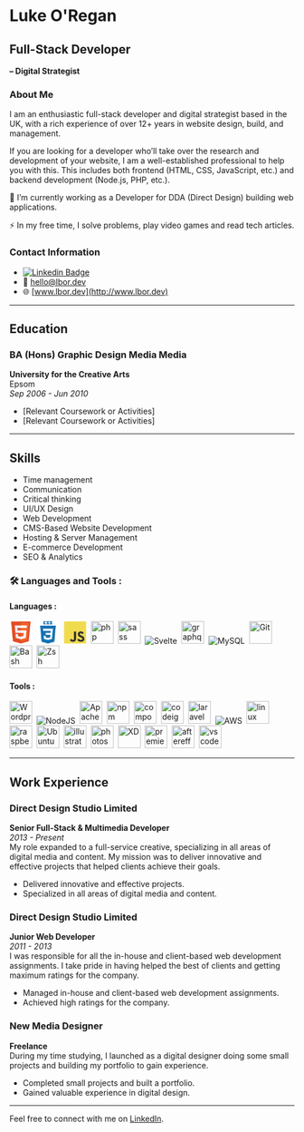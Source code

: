 # Luke O'Regan

## Full-Stack Developer  
**– Digital Strategist**

### About Me


I am an enthusiastic full-stack developer and digital strategist based in the UK, with a rich experience of over 12+ years in website design, build, and management.

If you are looking for a developer who’ll take over the research and development of your website, I am a well-established professional to help you with this. This includes both frontend (HTML, CSS, JavaScript, etc.) and backend development (Node.js, PHP, etc.).

🔭 I’m currently working as a Developer for DDA (Direct Design) building web applications.

⚡ In my free time, I solve problems, play video games and read tech articles.

### Contact Information
-  [![Linkedin Badge](https://img.shields.io/badge/-lukeoregan-blue?style=flat&logo=Linkedin&logoColor=white)](https://www.linkedin.com/in/lukeoregan/)
-  📧 [hello@lbor.dev](mailto:hello@lbor.dev)
-  🌐 [www.lbor.dev](http://www.lbor.dev)

---

## Education

### BA (Hons) Graphic Design Media Media
**University for the Creative Arts**  
Epsom  
_Sep 2006 - Jun 2010_
-  [Relevant Coursework or Activities]
-  [Relevant Coursework or Activities]

---

## Skills

-  Time management
-  Communication
-  Critical thinking
-  UI/UX Design
-  Web Development
-  CMS-Based Website Development
-  Hosting & Server Management
-  E-commerce Development
-  SEO & Analytics

### :hammer_and_wrench: Languages and Tools :

#### Languages :

<div>
  <img src="https://github.com/devicons/devicon/blob/master/icons/html5/html5-original.svg" title="HTML5" alt="HTML" width="40" height="40"/>&nbsp;
  <img src="https://github.com/devicons/devicon/blob/master/icons/css3/css3-plain-wordmark.svg"  title="CSS3" alt="CSS" width="40" height="40"/>&nbsp;
  <img src="https://github.com/devicons/devicon/blob/master/icons/javascript/javascript-original.svg" title="JavaScript" alt="JavaScript" width="40" height="40"/>&nbsp;
  <img src="https://cdn.jsdelivr.net/gh/devicons/devicon@latest/icons/php/php-original.svg" title="php" **alt="php" width="40" height="40"/>&nbsp;
  <img src="https://cdn.jsdelivr.net/gh/devicons/devicon/icons/sass/sass-original.svg" title="sass" **alt="sass" width="40" height="40"/>&nbsp;
  <img src="https://cdn.jsdelivr.net/gh/devicons/devicon@latest/icons/svelte/svelte-original.svg" title="Svelte" alt="Svelte" width="40" height="40"/>&nbsp;
  <img src="https://cdn.jsdelivr.net/gh/devicons/devicon/icons/graphql/graphql-plain.svg" title="graphql" **alt="graphql" width="40" height="40"/>&nbsp;
  <img src="https://cdn.jsdelivr.net/gh/devicons/devicon/icons/mysql/mysql-original.svg" title="MySQL"  alt="MySQL" width="40" height="40"/>&nbsp;
  <img src="https://cdn.jsdelivr.net/gh/devicons/devicon/icons/git/git-original.svg" title="Git" **alt="Git" width="40" height="40"/>&nbsp;
  <img src="https://cdn.jsdelivr.net/gh/devicons/devicon/icons/bash/bash-original.svg" title="Bash" **alt="Bash" width="40" height="40"/>&nbsp;
  <img src="https://cdn.jsdelivr.net/gh/devicons/devicon@latest/icons/ohmyzsh/ohmyzsh-original.svg" title="Zsh" **alt="Zsh" width="40" height="40"/>&nbsp;
</div>

#### Tools :

<div>
  <img src="https://cdn.jsdelivr.net/gh/devicons/devicon/icons/wordpress/wordpress-plain.svg" title="Wordpress" **alt="Wordpress" width="40" height="40"/>&nbsp;
  <img src="https://cdn.jsdelivr.net/gh/devicons/devicon/icons/nodejs/nodejs-original.svg" title="NodeJS" alt="NodeJS" width="40" height="40"/>&nbsp;
  <img src="https://cdn.jsdelivr.net/gh/devicons/devicon/icons/apache/apache-original.svg" title="Apache" **alt="Apache" width="40" height="40"/>&nbsp;
  <img src="https://cdn.jsdelivr.net/gh/devicons/devicon/icons/npm/npm-original-wordmark.svg" title="npm" **alt="npm" width="40" height="40"/>&nbsp;
  <img src="https://cdn.jsdelivr.net/gh/devicons/devicon/icons/composer/composer-original.svg" title="composer" **alt="composer" width="40" height="40"/>&nbsp;
  <img src="https://cdn.jsdelivr.net/gh/devicons/devicon/icons/codeigniter/codeigniter-plain.svg" title="codeigniter" **alt="codeigniter" width="40" height="40"/>&nbsp;
  <img src="https://cdn.jsdelivr.net/gh/devicons/devicon@latest/icons/laravel/laravel-original.svg" title="laravel" **alt="laravel" width="40" height="40"/>&nbsp;
  <img src="https://cdn.jsdelivr.net/gh/devicons/devicon@latest/icons/amazonwebservices/amazonwebservices-plain-wordmark.svg" title="AWS" alt="AWS" width="40" height="40"/>&nbsp;
  <img src="https://cdn.jsdelivr.net/gh/devicons/devicon/icons/linux/linux-original.svg" title="linux" **alt="linux" width="40" height="40"/>&nbsp;
  <img src="https://cdn.jsdelivr.net/gh/devicons/devicon/icons/raspberrypi/raspberrypi-original.svg" title="raspberrypi" **alt="raspberrypi" width="40" height="40"/>&nbsp;
  <img src="https://cdn.jsdelivr.net/gh/devicons/devicon@latest/icons/ubuntu/ubuntu-original.svg" title="Ubuntu" **alt="Ubuntu" width="40" height="40"/>&nbsp;
  <img src="https://cdn.jsdelivr.net/gh/devicons/devicon/icons/illustrator/illustrator-plain.svg" title="illustrator" **alt="illustrator" width="40" height="40"/>&nbsp;
  <img src="https://cdn.jsdelivr.net/gh/devicons/devicon/icons/photoshop/photoshop-plain.svg" title="photoshop" **alt="photoshop" width="40" height="40"/>&nbsp;
  <img src="https://cdn.jsdelivr.net/gh/devicons/devicon/icons/xd/xd-plain.svg" title="XD" **alt="XD" width="40" height="40"/>&nbsp;
  <img src="https://cdn.jsdelivr.net/gh/devicons/devicon/icons/premierepro/premierepro-plain.svg" title="premierepro" **alt="premierepro" width="40" height="40"/>&nbsp;
  <img src="https://cdn.jsdelivr.net/gh/devicons/devicon/icons/aftereffects/aftereffects-plain.svg" title="aftereffects" **alt="aftereffects" width="40" height="40"/>&nbsp;
  <img src="https://cdn.jsdelivr.net/gh/devicons/devicon/icons/vscode/vscode-original.svg" title="vscode" **alt="vscode" width="40" height="40"/>&nbsp;
</div>

---

## Work Experience

### Direct Design Studio Limited
**Senior Full-Stack & Multimedia Developer**  
_2013 - Present_  
My role expanded to a full-service creative, specializing in all areas of digital media and content. My mission was to deliver innovative and effective projects that helped clients achieve their goals.
-  Delivered innovative and effective projects.
-  Specialized in all areas of digital media and content.

### Direct Design Studio Limited
**Junior Web Developer**  
_2011 - 2013_  
I was responsible for all the in-house and client-based web development assignments. I take pride in having helped the best of clients and getting maximum ratings for the company.
-  Managed in-house and client-based web development assignments.
-  Achieved high ratings for the company.

### New Media Designer
**Freelance**  
During my time studying, I launched as a digital designer doing some small projects and building my portfolio to gain experience.
-  Completed small projects and built a portfolio.
-  Gained valuable experience in digital design.

---

Feel free to connect with me on [LinkedIn](https://www.linkedin.com/in/lukeoregan/).
